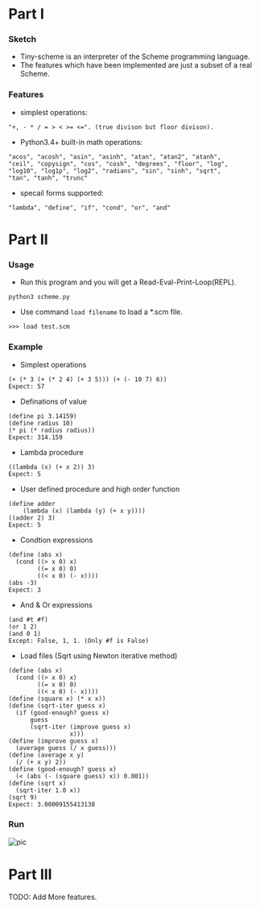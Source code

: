 # Part I

### Sketch

- Tiny-scheme is an interpreter of the Scheme programming language.
- The features which have been implemented are just a subset of a real Scheme.

 
### Features

- simplest operations:

```
"+, - * / = > < >= <=". (true divison but floor divison).
```

- Python3.4+ built-in math operations: 

```
"acos", "acosh", "asin", "asinh", "atan", "atan2", "atanh",
"ceil", "copysign", "cos", "cosh", "degrees", "floor", "log",
"log10", "log1p", "log2", "radians", "sin", "sinh", "sqrt",
"tan", "tanh", "trunc"
```
- specail forms supported:

```
"lambda", "define", "if", "cond", "or", "and"
```

# Part II

### Usage

- Run this program and you will get a Read-Eval-Print-Loop(REPL).

```
python3 scheme.py
```

- Use command ```load filename``` to load a *.scm file.

```
>>> load test.scm
```

### Example

- Simplest operations

```
(+ (* 3 (+ (* 2 4) (+ 3 5))) (+ (- 10 7) 6))
Expect: 57
```

- Definations of value

```
(define pi 3.14159)
(define radius 10)
(* pi (* radius radius))
Expect: 314.159
```

- Lambda procedure

```
((lambda (x) (+ x 2)) 3)
Expect: 5
```

- User defined procedure and high order function

```
(define adder 
    (lambda (x) (lambda (y) (+ x y))))
((adder 2) 3)
Expect: 5
```

- Condtion expressions

```
(define (abs x)
  (cond ((> x 0) x)
        ((= x 0) 0)
        ((< x 0) (- x))))
(abs -3)
Expect: 3
```

- And & Or expressions

```
(and #t #f)
(or 1 2)
(and 0 1)
Except: False, 1, 1. (Only #f is False)
```

- Load files (Sqrt using Newton iterative method)

```
(define (abs x)
  (cond ((> x 0) x)
        ((= x 0) 0)
        ((< x 0) (- x))))
(define (square x) (* x x))
(define (sqrt-iter guess x)
  (if (good-enough? guess x)
      guess
      (sqrt-iter (improve guess x)
                 x)))
(define (improve guess x)
  (average guess (/ x guess)))
(define (average x y)
  (/ (+ x y) 2))
(define (good-enough? guess x)
  (< (abs (- (square guess) x)) 0.001))
(define (sqrt x)
  (sqrt-iter 1.0 x))
(sqrt 9)
Expect: 3.00009155413138
```

### Run
![pic](TinyScheme-Python/RUN.PNG)

# Part III

TODO: Add More features.
